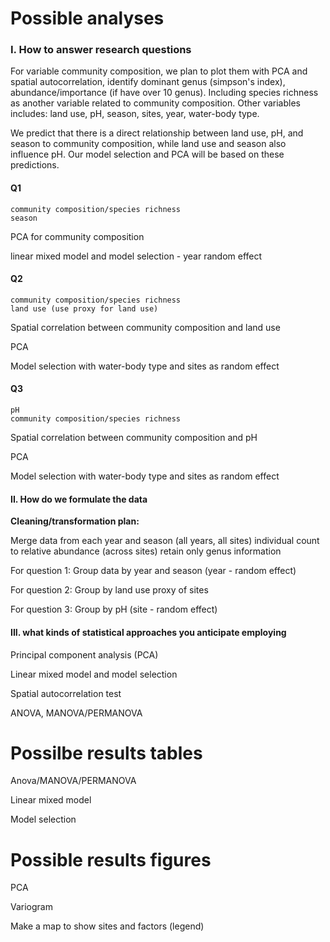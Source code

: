 # Possible analyses
### I. How to answer research questions 
For variable community composition, we plan to plot them with PCA and spatial autocorrelation, identify dominant genus (simpson's index), abundance/importance (if have over 10 genus).
Including species richness as another variable related to community composition. 
Other variables includes: land use, pH, season, sites, year, water-body type. 

We predict that there is a direct relationship between land use, pH, and season to community composition, while land use and season also influence pH. Our model selection and PCA will be based on these predictions. 

#### Q1
	community composition/species richness
	season
PCA for community composition 

linear mixed model and model selection - year random effect 

#### Q2
	community composition/species richness
	land use (use proxy for land use)
Spatial correlation between community composition and land use

PCA 

Model selection with water-body type and sites as random effect

#### Q3
	pH
	community composition/species richness
Spatial correlation between community composition and pH

PCA 

Model selection with water-body type and sites as random effect


#### II. How do we formulate the data

 **Cleaning/transformation plan:**

Merge data from each year and season (all years, all sites)
individual count to relative abundance (across sites)
retain only genus information 

For question 1: 
Group data by year and season (year - random effect)

For question 2: 
Group by land use proxy of sites 

For question 3:
Group by pH (site - random effect)

#### III. what kinds of statistical approaches you anticipate employing
Principal component analysis (PCA)

Linear mixed model and model selection  

Spatial autocorrelation test 

ANOVA, MANOVA/PERMANOVA


# Possilbe results tables
Anova/MANOVA/PERMANOVA

Linear mixed model 

Model selection 


# Possible results figures 
PCA

Variogram

Make a map to show sites and factors (legend)





